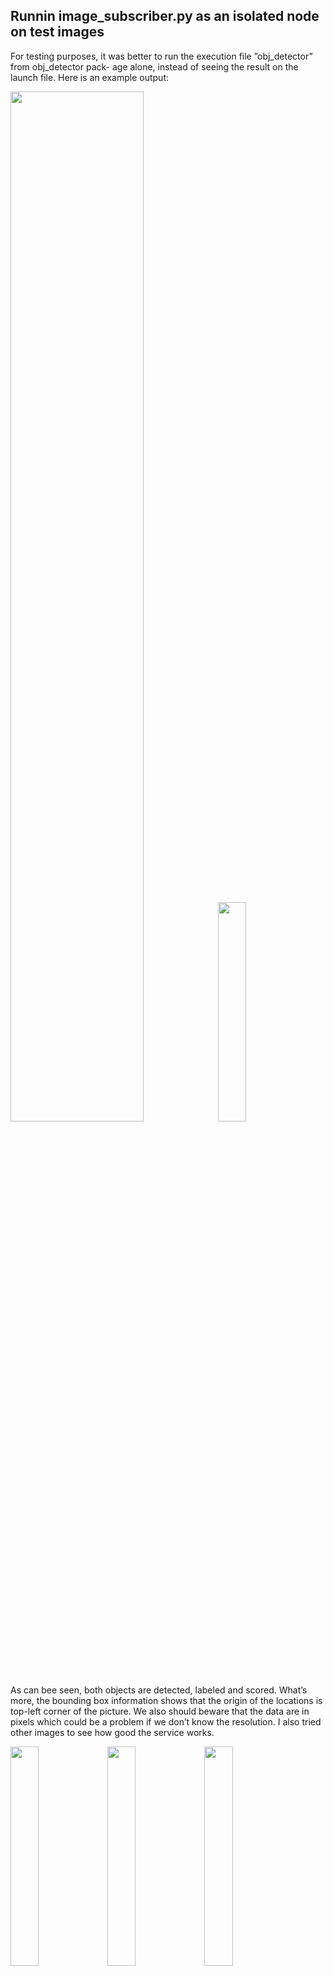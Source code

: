 ## Runnin image_subscriber.py as an isolated node on test images

For testing purposes, it was better to run the execution file ”obj_detector” from obj_detector pack-
age alone, instead of seeing the result on the launch file.
Here is an example output:<br>

<p float="left">
  <img src="https://github.com/ftaheri/robot_learning/assets/44457498/b272efa4-d45c-4bf8-8a9f-5a733b766168" width="65%" />
  <img src="https://github.com/ftaheri/robot_learning/assets/44457498/273f495a-23c0-477a-ac12-1968dc9f40d5" width="30%" /> 
</p>
As can bee seen, both objects are detected, labeled and scored. What’s more, the bounding box
information shows that the origin of the locations is top-left corner of the picture. We also should
beware that the data are in pixels which could be a problem if we don’t know the resolution.
I also tried other images to see how good the service works.

<p float="left">
  <img src="https://github.com/ftaheri/robot_learning/assets/44457498/11ee0e34-21f6-4bdd-ac75-832df2556324" width="30%" />
  <img src="https://github.com/ftaheri/robot_learning/assets/44457498/be0945d1-cd5e-4408-aa20-a39ccb297bc9" width="30%" /> 
  <img src="https://github.com/ftaheri/robot_learning/assets/44457498/a782d3ea-0eb6-47f6-adef-5d1993dbb639" width="30%" />
</p>


The model works pretty decent for cluttered images. From the second image we can see that the
classes expectedly don’t cover every type of object. However, the detection still works. I’ll explain the
third step in the following section.

# landmark_mapper.hh
I set up the publisher to publish to the ”waypoints” topic which I found on RVIZ ”add by topic”
window. For this, I had to include the <visualization_msgs/msg/marker_array.hpp> and also
modify packages.xml file to add this dependency and CMakeLists.txt to find this package and link it
to the execution file.
I also changed the robot.rviz setup file to add the waypoints marker, so I wouldn’t need to add it every
time I launched the file.
As I mentioned before I also created a vector of PointStamped as the landmark array which will be
used in the landmark mapper.cpp file.

# image_callback() function
To calculate the robot movement, we first look up the transform from base_link to odom and then,
convert it to Eigen T. T is a matrix which is used to calculate points in the base_link frame to
odom frame; more specifically, $T ∗ current\_baselink = odom$. last_pose_ is the previous T; therefore,
$last\_pose\_ ∗ previous\_baselink = odom$.
 $$ last\_pose\_^{-1}*T*current\_baselink = last\_pose\_^{-1} ∗ odom = previous\_baselink $$
Therefore, $last_pose\_^{-1}*T$ transfers a point from current-baselink to previous_baselink which is the movement matrix.
Now, by listening to the translation and rotation of movement, we can copy and fix the input data,
and release the data_cv_ lock. Finally, we can update the last_pose_.

# update_callback() function
I iterated through the current array of landmarks. For each landmark, I created a message Point
object with coordination set to the landmark’s. I pushed this message to the marker sphere points
and pushed the marker to the marker array. Finally, I published the marker array.

# run() function
This function is the most important function in this file. It holds the logic of the code. As discussed
in the background section, this function’s thread waits until the movement is large enough, and then
sends a request to the object detection service and waits for a response which is basically the objects’
bounding boxes detected from the scene.
After clearing the landmarks array, we have to iterate over all the detections, and for each detec-
tion, extract the points in the detected area. We calculate the average of these points and transform
it to odom. This transform was set when the images were receied and the transform was looked up.
How to extract these points is the main challenge of this code.

## upper and lower bounds
Firstly, I needed to set the upper and lower bound coming from the bounding boxes. The problem
was that the bounding boxes were points in pixel starting from top-left corner, while point cloud
points were in meters and are based on the robot’s frame. (1) To fix the units, since I did not know the
resolution, I printed the bounding box min and maxes and compared them roughly to the non-NULL
points from the point cloud. What I witnessed was that each pixel is roughly 0.5 cm. Therefore, I
divided the thresholds by 200.0. (2) To fix the frames, I used this formula:
``` 
float y_lowerbound = (current_color_image.width/2.0 - detection.x_max)/200.0
, y_upperbound = (current_color_image.width/2.0 - detection.x_min)/200.0
, z_lowerbound = (current_color_image.height - detection.y_max)/200.0
, z_upperbound = (current_color_image.height - detection.y_min)/200.0;
```
These thresholds will be used to filter out point clouds that are not in these bounds. Please note that,
x-axis and y-axis from the images correspond to y-axis and z-axis from the point clouds, respectively.
** I took three approaches to get a better result **

## (approach 1) iterating and filter out with a deviation from the thresholds
As the instructions, using the if statement bellow, I filtered out other point clouds, and calcluated the
average.
```
if (*iter_y >= y_lowerbound-delta && *iter_y <= y_upperbound+delta &&
*iter_z >= z_lowerbound -delta && *iter_z <= z_upperbound +delta )
``` 
This method did not work well especially in the x-axis (depth) that points are not filtered by bounding
boxes.

## (approach 2) statistically filter out outliers then do (1)
Since points were not filtered by x-axis, I used an statistical outlier from pcl library. The results were
better, but sometimes the useful cluster of inputs were filtered out, causing the marker to become
empty which gave me an idea for the third approach.

## (approach 3) filter out on z and y axis based on thresholds then do (2) then (1)
Using the Passthrough filter, which basically does the same job as the first approach, I filtered out
points outside of the bounding boxes. However, I used the size of the bounding box as the deviation
from the detected bounding box, so smaller or farther bounding boxes have more concentrated point
clouds. Now we have our pionts more concentrated in and around the bounding box area
After that, I used the statistical outlier removal to remove outliers around the bounding box which
now works significantly better for x-axis (depth of objects).
Then I iterated through the filtered point clouds and used the same principle as the first approach.
Also noteworthy is that this is the best one which will be used for evaluation. The parameters (e.g.,
statistical outlier filter number of points and deviation) are adjusted experimentally.

# Evaluation
I included three screenshots for every different scenarios; image detection, RVIZ map, and the scene.
Please, note that the image detection is more reliable since there was a delay in keyboard instruction
and execution.
Generally, I found out that cluttered scenes and near the wall scenes are the most challenging ones
since it is difficult for the outlier removal to distinguish outliers from the useful points.

## one object - clear scene
As can be seen, the algorithm does a good job detecting the landmark.

<p float="left">
  <img src="https://github.com/ftaheri/robot_learning/assets/44457498/ce8f5744-2dc3-47ad-a5e9-7682f63ce196" width="30%" />
  <img src="https://github.com/ftaheri/robot_learning/assets/44457498/158dbfde-99de-421f-a2c8-769151d9042a" width="30%" /> 
  <img src="https://github.com/ftaheri/robot_learning/assets/44457498/adbfdc67-0a32-4214-b2dc-24eb0c534ce9" width="30%" />

</p>

## near-wall objects
We can see that the landmark falls near the wall as the filters cannot remove points with outlier
depth. However, the coordinates on the other two dimensions are quite accurate.
<p float="left">
  <img src="https://github.com/ftaheri/robot_learning/assets/44457498/7799c1d5-3579-4dfa-b106-03588d66035b" width="30%" />
  <img src="https://github.com/ftaheri/robot_learning/assets/44457498/33b2b714-41e2-43f0-9e7a-8c97dfd32281" width="30%" /> 
  <img src="https://github.com/ftaheri/robot_learning/assets/44457498/080d70e1-6cd8-4ab0-a8bf-2bc8b4acc22c" width="30%" /> 
</p>

## two objects (cluster)
** First experiment: ** It can be seen that since the point clouds for these two bounding boxes are really
close, the farther object depth is filtered out as outliers. <br>

<p float="left">
  <img src="https://github.com/ftaheri/robot_learning/assets/44457498/aace3c21-c392-49ac-a675-df391a0420ba" width="30%" />
  <img src="https://github.com/ftaheri/robot_learning/assets/44457498/90d8d9a4-337c-4498-a595-8739ed1425fa" width="30%" /> 
  <img src="https://github.com/ftaheri/robot_learning/assets/44457498/c6e57426-9c08-4830-9707-96e7a6732469" width="30%" /> 
</p>
** Second experiment: ** Although the bounding boxes are also really close, but the algorithm works
better in this scenario. (The bounding box image is more reliable than the other two because of the
delay) <br>
<p float="left">
  <img src="https://github.com/ftaheri/robot_learning/assets/44457498/6010a41d-dde0-4af9-959e-f4893496c5fa" width="30%" />
  <img src="https://github.com/ftaheri/robot_learning/assets/44457498/1422e7b3-594e-47b3-b8dc-7b410da19944" width="30%" /> 
  <img src="https://github.com/ftaheri/robot_learning/assets/44457498/06216443-04a8-4fd0-92dc-ba7ee5f90185" width="30%" /> 
</p>
** Third experiment: ** In this experiment we have somewhat a cluster, and one object is near the
wall. The landmark detection for this object didn’t work well. <br>
<p float="left">
  <img src="https://github.com/ftaheri/robot_learning/assets/44457498/d5b65835-f5fc-44e7-bed4-f77c20c75d7c" width="30%" />
  <img src="https://github.com/ftaheri/robot_learning/assets/44457498/a57c5550-7b45-4a44-ab69-564ae968cdd2" width="30%" /> 
  <img src="https://github.com/ftaheri/robot_learning/assets/44457498/56b24edc-30bc-4e51-8902-b1a70946b65f" width="30%" /> 
</p>

![image](https://github.com/ftaheri/robot_learning/assets/44457498/aac424bd-700b-4ca5-8321-422a3b5107e8)

